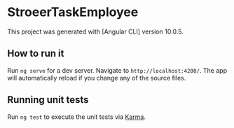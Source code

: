# StroeerTaskEmployee

This project was generated with [Angular CLI] version 10.0.5.

## How to run it

Run `ng serve` for a dev server. Navigate to `http://localhost:4200/`. The app will automatically reload if you change any of the source files.

## Running unit tests

Run `ng test` to execute the unit tests via [Karma](https://karma-runner.github.io).
